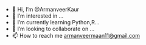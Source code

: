 - 👋 Hi, I’m @ArmanveerKaur
- 👀 I’m interested in ...
- 🌱 I’m currently learning Python,R...
- 💞️ I’m looking to collaborate on ...
- 📫 How to reach me armanveermaan11@gmail.com

<!---
ArmanveerKaur/ArmanveerKaur is a ✨ special ✨ repository because its `README.md` (this file) appears on your GitHub profile.
You can click the Preview link to take a look at your changes.
--->
